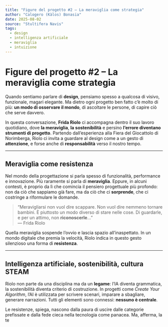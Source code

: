 ```yaml
---
title: "Figure del progetto #2 – La meraviglia come strategia"
author: "Calogero (Kàlos) Bonasia"
date: 2025-08-02
source: "Stultifera Navis"
tags:
  - design
  - intelligenza artificiale
  - meraviglia
  - intuizione
---
```


# Figure del progetto #2 – La meraviglia come strategia

Quando sentiamo parlare di **design**, pensiamo spesso a qualcosa di visivo, funzionale, magari elegante. Ma dietro ogni progetto ben fatto c’è molto di più: **un modo di osservare il mondo**, di ascoltare le persone, di capire ciò che serve davvero.

In questa conversazione, **Frida Riolo** ci accompagna dentro il suo lavoro quotidiano, dove **la meraviglia**, **la sostenibilità** e persino **l’errore diventano strumenti di progetto**. Partendo dall’esperienza alla Fiera del Giocattolo di Norimberga, Riolo ci invita a guardare al design come a un gesto di **attenzione**, e forse anche di **responsabilità** verso il nostro tempo.

---

## Meraviglia come resistenza

Nel mondo della progettazione si parla spesso di funzionalità, performance e innovazione. Più raramente si parla di **meraviglia**. Eppure, in alcuni contesti, è proprio da lì che comincia il pensiero progettuale più profondo: non da ciò che sappiamo già fare, ma da ciò che ci **sorprende**, che ci costringe a riformulare le domande.

> “Meravigliarsi non vuol dire scappare. Non vuol dire nemmeno tornare bambini. È piuttosto un modo diverso di stare nelle cose. Di guardarle, e per un attimo, non **riconoscerle**...”  
> — Frida Riolo

Quella meraviglia sospende l’ovvio e lascia spazio all’inaspettato. In un mondo digitale che premia la velocità, Riolo indica in questo gesto silenzioso una forma di **resistenza**.

---

## Intelligenza artificiale, sostenibilità, cultura STEAM

Riolo non parte da una disciplina ma da un **legame**: l’IA diventa grammatica, la sostenibilità diventa criterio di costruzione. In progetti come *Create Your Algorithm*, l’AI è utilizzata per scrivere scenari, imparare a sbagliare, generare narrazioni. Tutti gli elementi sono connessi: **nessuno è centrale**.

Le resistenze, spiega, nascono dalla paura di uscire dalle categorie prefissate e dalla fede cieca nella tecnologia come panacea. Ma, afferma, la te
